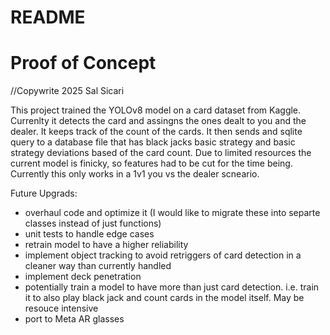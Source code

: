 # README

# Proof of Concept

//Copywrite 2025 Sal Sicari

This project trained the YOLOv8 model on a card dataset from Kaggle. Currenlty it detects the card and assingns the ones dealt to you and the dealer. It keeps track of the count of the cards. It then sends and sqlite query to a database file that has black jacks basic strategy and basic strategy deviations based of the card count. Due to limited resources the current model is finicky, so features had to be cut for the time being. Currently this only works in a 1v1 you vs the dealer scneario. 

Future Upgrads:
- overhaul code and optimize it (I would like to migrate these into separte classes instead of just functions)
- unit tests to handle edge cases
- retrain model to have a higher reliability
- implement object tracking to avoid retriggers of card detection in a cleaner way than currently handled
- implement deck penetration
- potentially train a model to have more than just card detection. i.e. train it to also play black jack and count cards in the model itself. May be resouce intensive
- port to Meta AR glasses
